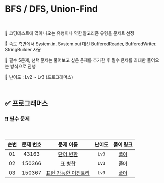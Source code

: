 # BFS / DFS, Union-Find

<br/>

📌 코딩테스트에 많이 나오는 유형이나 약한 알고리즘 유형을 문제로 선정

📌 속도 측면에서 System.in, System.out 대신 BufferedReader, BufferedWriter, StringBuilder 사용

📌 필수 5문제, 선택 문제는 풀어보고 싶은 문제를 추가한 후 필수 문제를 최대한 풀어오는 방식으로 진행

📌 난이도 : Lv2 ~ Lv3 (프로그래머스)

<br/>

## ✅ 프로그래머스

### ❗❗ 필수 문제

<br/>

순번 | 문제 번호 | 문제 이름 | 난이도 | 풀이 링크
:---: | :---: | :---: | :---: | :---: 
01 | 43163 | [단어 변환](https://school.programmers.co.kr/learn/courses/30/lessons/43163) | ```Lv3``` | [풀이](https://github.com/psj98/Java_Study_Coding_18/blob/main/study/src/study_231122/problemset/programmers_43163.java)
02 | 150366 | [표 병합](https://school.programmers.co.kr/learn/courses/30/lessons/150366) | ```Lv3``` | [풀이](https://github.com/psj98/Java_Study_Coding_18/blob/main/study/src/study_231122/problemset/programmers_150366.java)
03 | 150367 | [표현 가능한 이진트리](https://school.programmers.co.kr/learn/courses/30/lessons/150367) | ```Lv3``` | [풀이](https://github.com/psj98/Java_Study_Coding_18/blob/main/study/src/study_231122/problemset/programmers_150367.java)